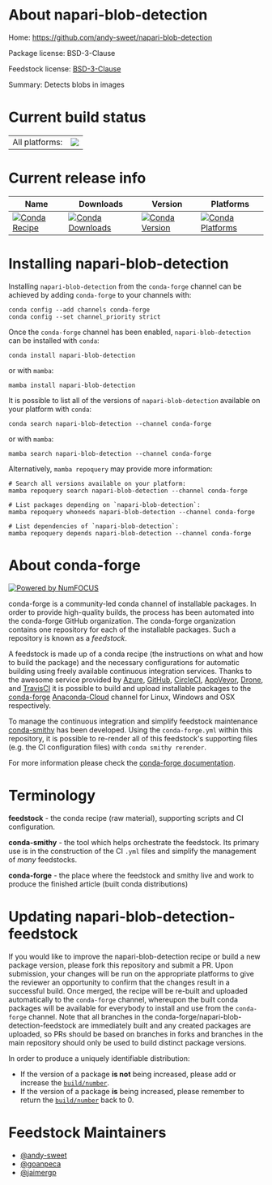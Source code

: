 About napari-blob-detection
===========================

Home: https://github.com/andy-sweet/napari-blob-detection

Package license: BSD-3-Clause

Feedstock license: [BSD-3-Clause](https://github.com/conda-forge/napari-blob-detection-feedstock/blob/main/LICENSE.txt)

Summary: Detects blobs in images

Current build status
====================


<table><tr><td>All platforms:</td>
    <td>
      <a href="https://dev.azure.com/conda-forge/feedstock-builds/_build/latest?definitionId=16435&branchName=main">
        <img src="https://dev.azure.com/conda-forge/feedstock-builds/_apis/build/status/napari-blob-detection-feedstock?branchName=main">
      </a>
    </td>
  </tr>
</table>

Current release info
====================

| Name | Downloads | Version | Platforms |
| --- | --- | --- | --- |
| [![Conda Recipe](https://img.shields.io/badge/recipe-napari--blob--detection-green.svg)](https://anaconda.org/conda-forge/napari-blob-detection) | [![Conda Downloads](https://img.shields.io/conda/dn/conda-forge/napari-blob-detection.svg)](https://anaconda.org/conda-forge/napari-blob-detection) | [![Conda Version](https://img.shields.io/conda/vn/conda-forge/napari-blob-detection.svg)](https://anaconda.org/conda-forge/napari-blob-detection) | [![Conda Platforms](https://img.shields.io/conda/pn/conda-forge/napari-blob-detection.svg)](https://anaconda.org/conda-forge/napari-blob-detection) |

Installing napari-blob-detection
================================

Installing `napari-blob-detection` from the `conda-forge` channel can be achieved by adding `conda-forge` to your channels with:

```
conda config --add channels conda-forge
conda config --set channel_priority strict
```

Once the `conda-forge` channel has been enabled, `napari-blob-detection` can be installed with `conda`:

```
conda install napari-blob-detection
```

or with `mamba`:

```
mamba install napari-blob-detection
```

It is possible to list all of the versions of `napari-blob-detection` available on your platform with `conda`:

```
conda search napari-blob-detection --channel conda-forge
```

or with `mamba`:

```
mamba search napari-blob-detection --channel conda-forge
```

Alternatively, `mamba repoquery` may provide more information:

```
# Search all versions available on your platform:
mamba repoquery search napari-blob-detection --channel conda-forge

# List packages depending on `napari-blob-detection`:
mamba repoquery whoneeds napari-blob-detection --channel conda-forge

# List dependencies of `napari-blob-detection`:
mamba repoquery depends napari-blob-detection --channel conda-forge
```


About conda-forge
=================

[![Powered by
NumFOCUS](https://img.shields.io/badge/powered%20by-NumFOCUS-orange.svg?style=flat&colorA=E1523D&colorB=007D8A)](https://numfocus.org)

conda-forge is a community-led conda channel of installable packages.
In order to provide high-quality builds, the process has been automated into the
conda-forge GitHub organization. The conda-forge organization contains one repository
for each of the installable packages. Such a repository is known as a *feedstock*.

A feedstock is made up of a conda recipe (the instructions on what and how to build
the package) and the necessary configurations for automatic building using freely
available continuous integration services. Thanks to the awesome service provided by
[Azure](https://azure.microsoft.com/en-us/services/devops/), [GitHub](https://github.com/),
[CircleCI](https://circleci.com/), [AppVeyor](https://www.appveyor.com/),
[Drone](https://cloud.drone.io/welcome), and [TravisCI](https://travis-ci.com/)
it is possible to build and upload installable packages to the
[conda-forge](https://anaconda.org/conda-forge) [Anaconda-Cloud](https://anaconda.org/)
channel for Linux, Windows and OSX respectively.

To manage the continuous integration and simplify feedstock maintenance
[conda-smithy](https://github.com/conda-forge/conda-smithy) has been developed.
Using the ``conda-forge.yml`` within this repository, it is possible to re-render all of
this feedstock's supporting files (e.g. the CI configuration files) with ``conda smithy rerender``.

For more information please check the [conda-forge documentation](https://conda-forge.org/docs/).

Terminology
===========

**feedstock** - the conda recipe (raw material), supporting scripts and CI configuration.

**conda-smithy** - the tool which helps orchestrate the feedstock.
                   Its primary use is in the construction of the CI ``.yml`` files
                   and simplify the management of *many* feedstocks.

**conda-forge** - the place where the feedstock and smithy live and work to
                  produce the finished article (built conda distributions)


Updating napari-blob-detection-feedstock
========================================

If you would like to improve the napari-blob-detection recipe or build a new
package version, please fork this repository and submit a PR. Upon submission,
your changes will be run on the appropriate platforms to give the reviewer an
opportunity to confirm that the changes result in a successful build. Once
merged, the recipe will be re-built and uploaded automatically to the
`conda-forge` channel, whereupon the built conda packages will be available for
everybody to install and use from the `conda-forge` channel.
Note that all branches in the conda-forge/napari-blob-detection-feedstock are
immediately built and any created packages are uploaded, so PRs should be based
on branches in forks and branches in the main repository should only be used to
build distinct package versions.

In order to produce a uniquely identifiable distribution:
 * If the version of a package **is not** being increased, please add or increase
   the [``build/number``](https://docs.conda.io/projects/conda-build/en/latest/resources/define-metadata.html#build-number-and-string).
 * If the version of a package **is** being increased, please remember to return
   the [``build/number``](https://docs.conda.io/projects/conda-build/en/latest/resources/define-metadata.html#build-number-and-string)
   back to 0.

Feedstock Maintainers
=====================

* [@andy-sweet](https://github.com/andy-sweet/)
* [@goanpeca](https://github.com/goanpeca/)
* [@jaimergp](https://github.com/jaimergp/)


